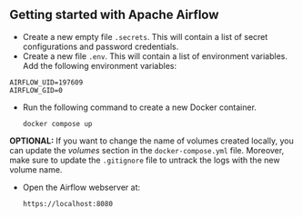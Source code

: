 ## Getting started with Apache Airflow

- Create a new empty file `.secrets`. This will contain a list of secret configurations and password credentials.
- Create a new file `.env`. This will contain a list of environment variables. Add the following environment variables:

```
AIRFLOW_UID=197609
AIRFLOW_GID=0
```

- Run the following command to create a new Docker container.

  `docker compose up`

**OPTIONAL:** If you want to change the name of volumes created locally, you can update the _volumes_ section in the `docker-compose.yml` file. Moreover, make sure to update the `.gitignore` file to untrack the logs with the new volume name.

- Open the Airflow webserver at:

  `https://localhost:8080`
